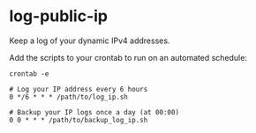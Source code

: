 # log-public-ip
Keep a log of your dynamic IPv4 addresses.

Add the scripts to your crontab to run on an automated schedule:

`crontab -e`

```
# Log your IP address every 6 hours
0 */6 * * * /path/to/log_ip.sh

# Backup your IP logs once a day (at 00:00)
0 0 * * * /path/to/backup_log_ip.sh
```

